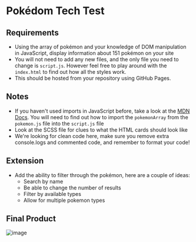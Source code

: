# Pokédom Tech Test

## Requirements

- Using the array of pokémon and your knowledge of DOM manipulation in
  JavaScript, display information about 151 pokémon on your site
- You will not need to add any new files, and the only file you need to change
  is `script.js`. However feel free to play around with the `index.html` to find
  out how all the styles work.
- This should be hosted from your repository using GitHub Pages.

## Notes

- If you haven't used imports in JavaScript before, take a look at the
  [MDN Docs](https://developer.mozilla.org/en-US/docs/Web/JavaScript/Reference/Statements/import).
  You will need to find out how to import the `pokemonArray` from the
  `pokemon.js` file into the `script.js` file
- Look at the SCSS file for clues to what the HTML cards should look like
- We're looking for clean code here, make sure you remove extra console.logs and
  commented code, and remember to format your code!

## Extension

- Add the ability to filter through the pokémon, here are a couple of ideas:
  - Search by name
  - Be able to change the number of results
  - Filter by available types
  - Allow for multiple pokemon types
 <!-- pokemonType = pokemon.types.slice(0, -1).join(', ') + ` & ${pokemon.types[pokemon.types.length - 1]}`; -->

## Final Product

![image](https://user-images.githubusercontent.com/51906345/154310989-0856ddfc-2025-47a6-8e37-6219e8ab439e.png)
